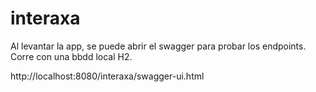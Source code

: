 # interaxa

Al levantar la app, se puede abrir el swagger para probar los endpoints. Corre con una bbdd local H2. 

http://localhost:8080/interaxa/swagger-ui.html